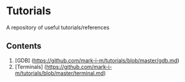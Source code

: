 # Tutorials

A repository of useful tutorials/references

Contents
--------
1. [GDB] (https://github.com/mark-i-m/tutorials/blob/master/gdb.md)
2. [Terminals] (https://github.com/mark-i-m/tutorials/blob/master/terminal.md)
